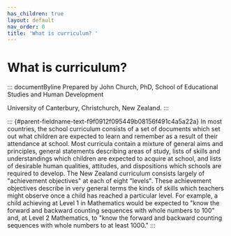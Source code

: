 ```yaml
---
has_children: true
layout: default
nav_order: 0
title: 'What is curriculum? '
---
```

# What is curriculum? 


::: documentByline
Prepared by John Church, PhD, School of Educational Studies and Human
Development

University of Canterbury, Christchurch, New Zealand.
:::

::: {#parent-fieldname-text-f9f0912f095449b08156f491c4a5a22a}
In most countries, the school curriculum consists of a set of documents
which set out what children are expected to learn and remember as a
result of their attendance at school. Most curricula contain a mixture
of general aims and principles, general statements describing areas of
study, lists of skills and understandings which children are expected to
acquire at school, and lists of desirable human qualities, attitudes,
and dispositions which schools are required to develop. The New Zealand
curriculum consists largely of \"achievement objectives\" at each of
eight "levels". These achievement objectives describe in very general
terms the kinds of skills which teachers might observe once a child has
reached a particular level. For example, a child achieving at Level 1 in
Mathematics would be expected to "know the forward and backward counting
sequences with whole numbers to 100" and, at Level 2 Mathematics, to
"know the forward and backward counting sequences with whole numbers to
at least 1000."
:::
